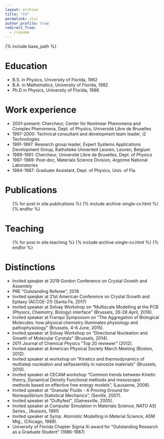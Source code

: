 ```yaml
---
layout: archive
title: "CV"
permalink: /cv/
author_profile: true
redirect_from:
  - /resume
---
```


{% include base_path %}

Education
======
* B.S. in Physics, University of Florida, 1982
* B.A. in Mathematics, University of Florida, 1982
* Ph.D in Physics, University of Florida, 1986

Work experience
======
* 2001-present: Chercheur, Center for Nonlinear Phenomena and Complex Phenomena, Dept. of Physics, Université
Libre de Bruxelles
* 1997-2000: Technical consultant and development team leader, i2 Technologies
* 1991-1997: Research group leader, Expert Systems Applications Development Group, Katholieke Univeriteit Leuven, Leuven, Belgium
* 1989-1991: Chercheur, Université Libre de Bruxelles, Dept. of Physics
* 1987-1989: Post-doc, Materials Science Division, Argonne National Laboratories
* 1984-1987: Graduate Assistant, Dept. of Physics, Univ. of Fla.
  
Publications
======
  <ul>{% for post in site.publications %}
    {% include archive-single-cv.html %}
  {% endfor %}</ul>
  
Teaching
======
  <ul>{% for post in site.teaching %}
    {% include archive-single-cv.html %}
  {% endfor %}</ul>
  
Distinctions
======
* Invited speqker at 2019 Gordon Conference on Crystal Growth and Assembly
* PRE "Outstanding Referee", 2018
* Invited speqker at 21st American Conference on Crystal Growth and Epitaxy (ACCGE-21) (Santa Fe, 2017)
* Invited speaker at Solvay Workshop on “Multiscale Modelling at the PCB (Physics, Chemistry, Biology) interface” (Brussels, 26-28 April, 2016).
* Invited speaker at Franqui Symposium on “The Aggregation of Biological Molecules: how physical chemistry illuminates physiology and pathophysiology” (Brussels, 4-6 June, 2015).
* Invited speaker at Solvay Workshop on “Directional Nucleation and Growth of Molecular Cyrstals” (Brussels, 2014).
* 2011 Journal of Chemical Physics “Top 20 reviewer” (2012).
* Invited speaker at American Physical Society March Meeting (Boston, 2012).
* Invited speaker at workshop on “Kinetics and thermodynamics of multistep nucleation and selfassembly in nanosize materials” (Brussels, 2010).
* Invited speaker at CECAM workshop “Common trends between Kinetic theory, Dynamical Density Functional methods and mesoscopic methods based on effective free energy models”, (Lausanne, 2008).
* Invited speaker at “Granular Fluids - A Proving Ground for Nonequilibrium Statistical Mechanics”, (Seville, 2007).
* Invited speaker at “Duftyfest”, (Gainesville, 2005).
* Invited speaker at Computer Simulation in Materials Science, NATO ASI Series., (Aussois, 1991)
* Invited speaker at Symp. Atomistic Modelling in Material Science, ASM Mtg., (Chicago, 1988).
* University of Florida Chapter Sigma Xi award for “Outstanding Research as a Graduate Student” (1986-1987)

